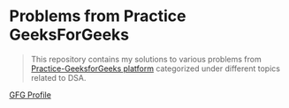 # Problems from Practice GeeksForGeeks

>This repository contains my solutions to various problems from [Practice-GeeksforGeeks platform](https://practice.geeksforgeeks.org/home/) categorized under different topics related to DSA.

 [GFG Profile](https://auth.geeksforgeeks.org/user/barathgopi1699/practice/)
